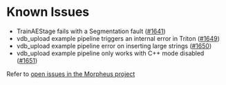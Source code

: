 <!--
SPDX-FileCopyrightText: Copyright (c) 2022-2024, NVIDIA CORPORATION & AFFILIATES. All rights reserved.
SPDX-License-Identifier: Apache-2.0

Licensed under the Apache License, Version 2.0 (the "License");
you may not use this file except in compliance with the License.
You may obtain a copy of the License at

http://www.apache.org/licenses/LICENSE-2.0

Unless required by applicable law or agreed to in writing, software
distributed under the License is distributed on an "AS IS" BASIS,
WITHOUT WARRANTIES OR CONDITIONS OF ANY KIND, either express or implied.
See the License for the specific language governing permissions and
limitations under the License.
-->

# Known Issues

- TrainAEStage fails with a Segmentation fault ([#1641](https://github.com/nv-morpheus/Morpheus/pull/1641))
- vdb_upload example pipeline triggers an internal error in Triton ([#1649](https://github.com/nv-morpheus/Morpheus/pull/1649))
- vdb_upload example pipeline error on inserting large strings ([#1650](https://github.com/nv-morpheus/Morpheus/pull/1650))
- vdb_upload example pipeline only works with C++ mode disabled ([#1651](https://github.com/nv-morpheus/Morpheus/pull/1651))

Refer to [open issues in the Morpheus project](https://github.com/nv-morpheus/Morpheus/issues)
